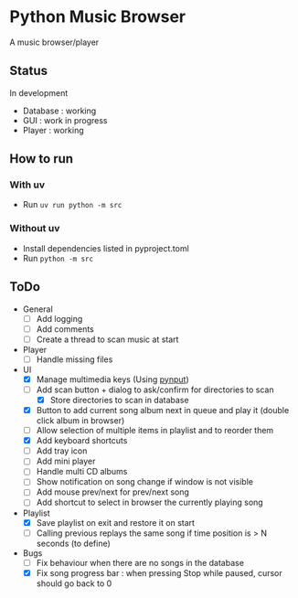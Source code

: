 # Python Music Browser

A music browser/player

## Status

In development

- Database : working
- GUI : work in progress
- Player : working

## How to run

### With uv

- Run `uv run python -m src`

### Without uv

- Install dependencies listed in pyproject.toml
- Run `python -m src`

## ToDo

- General
  - [ ] Add logging
  - [ ] Add comments
  - [ ] Create a thread to scan music at start
- Player
  - [ ] Handle missing files
- UI
  - [x] Manage multimedia keys (Using [pynput](https://github.com/moses-palmer/pynput))
  - [ ] Add scan button + dialog to ask/confirm for directories to scan
    - [x] Store directories to scan in database
  - [x] Button to add current song album next in queue and play it (double click album in browser)
  - [ ] Allow selection of multiple items in playlist and to reorder them
  - [x] Add keyboard shortcuts
  - [ ] Add tray icon
  - [ ] Add mini player
  - [ ] Handle multi CD albums
  - [ ] Show notification on song change if window is not visible
  - [ ] Add mouse prev/next for prev/next song
  - [ ] Add shortcut to select in browser the currently playing song
- Playlist
  - [x] Save playlist on exit and restore it on start
  - [ ] Calling previous replays the same song if time position is > N seconds (to define)
- Bugs
  - [ ] Fix behaviour when there are no songs in the database
  - [x] Fix song progress bar : when pressing Stop while paused, cursor should go back to 0
